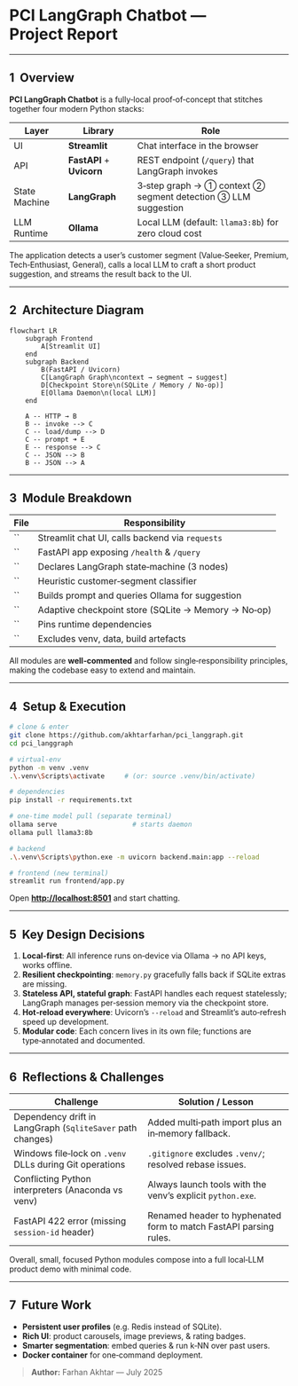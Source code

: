 # PCI LangGraph Chatbot — Project Report

---

## 1  Overview

**PCI LangGraph Chatbot** is a fully‑local proof‑of‑concept that stitches together four modern Python stacks:

| Layer         | Library                   | Role                                                          |
| ------------- | ------------------------- | ------------------------------------------------------------- |
| UI            | **Streamlit**             | Chat interface in the browser                                 |
| API           | **FastAPI** + **Uvicorn** | REST endpoint (`/query`) that LangGraph invokes               |
| State Machine | **LangGraph**             | 3‑step graph → ① context ② segment detection ③ LLM suggestion |
| LLM Runtime   | **Ollama**                | Local LLM (default: `llama3:8b`) for zero cloud cost          |

The application detects a user’s customer segment (Value‑Seeker, Premium, Tech‑Enthusiast, General), calls a local LLM to craft a short product suggestion, and streams the result back to the UI.

---

## 2  Architecture Diagram

```mermaid
flowchart LR
    subgraph Frontend
        A[Streamlit UI]
    end
    subgraph Backend
        B(FastAPI / Uvicorn)
        C[LangGraph Graph\ncontext → segment → suggest]
        D[Checkpoint Store\n(SQLite / Memory / No‑op)]
        E[Ollama Daemon\n(local LLM)]
    end

    A -- HTTP → B
    B -- invoke --> C
    C -- load/dump --> D
    C -- prompt ➜ E
    E -- response --> C
    C -- JSON --> B
    B -- JSON --> A
```

---

## 3  Module Breakdown

| File | Responsibility                                      |
| ---- | --------------------------------------------------- |
| ``   | Streamlit chat UI, calls backend via `requests`     |
| ``   | FastAPI app exposing `/health` & `/query`           |
| ``   | Declares LangGraph state‑machine (3 nodes)          |
| ``   | Heuristic customer‑segment classifier               |
| ``   | Builds prompt and queries Ollama for suggestion     |
| ``   | Adaptive checkpoint store (SQLite → Memory → No‑op) |
| ``   | Pins runtime dependencies                           |
| ``   | Excludes venv, data, build artefacts                |

All modules are **well‑commented** and follow single‑responsibility principles, making the codebase easy to extend and maintain.

---

## 4  Setup & Execution

```bash
# clone & enter
git clone https://github.com/akhtarfarhan/pci_langgraph.git
cd pci_langgraph

# virtual‑env
python -m venv .venv
.\.venv\Scripts\activate     # (or: source .venv/bin/activate)

# dependencies
pip install -r requirements.txt

# one‑time model pull (separate terminal)
ollama serve                   # starts daemon
ollama pull llama3:8b

# backend
.\.venv\Scripts\python.exe -m uvicorn backend.main:app --reload

# frontend (new terminal)
streamlit run frontend/app.py
```

Open [**http://localhost:8501**](http://localhost:8501) and start chatting.

---

## 5  Key Design Decisions

1. **Local‑first**: All inference runs on‑device via Ollama → no API keys, works offline.
2. **Resilient checkpointing**: `memory.py` gracefully falls back if SQLite extras are missing.
3. **Stateless API, stateful graph**: FastAPI handles each request statelessly; LangGraph manages per‑session memory via the checkpoint store.
4. **Hot‑reload everywhere**: Uvicorn’s `--reload` and Streamlit’s auto‑refresh speed up development.
5. **Modular code**: Each concern lives in its own file; functions are type‑annotated and documented.

---

## 6  Reflections & Challenges

| Challenge                                                  | Solution / Lesson                                                 |
| ---------------------------------------------------------- | ----------------------------------------------------------------- |
| Dependency drift in LangGraph (`SqliteSaver` path changes) | Added multi‑path import plus an in‑memory fallback.               |
| Windows file‑lock on `.venv` DLLs during Git operations    | `.gitignore` excludes `.venv/`; resolved rebase issues.           |
| Conflicting Python interpreters (Anaconda vs venv)         | Always launch tools with the venv’s explicit `python.exe`.        |
| FastAPI 422 error (missing `session‑id` header)            | Renamed header to hyphenated form to match FastAPI parsing rules. |

Overall, small, focused Python modules compose into a full local‑LLM product demo with minimal code.

---

## 7  Future Work

- **Persistent user profiles** (e.g. Redis instead of SQLite).
- **Rich UI**: product carousels, image previews, & rating badges.
- **Smarter segmentation**: embed queries & run k‑NN over past users.
- **Docker container** for one‑command deployment.

> **Author:** Farhan Akhtar — July 2025

